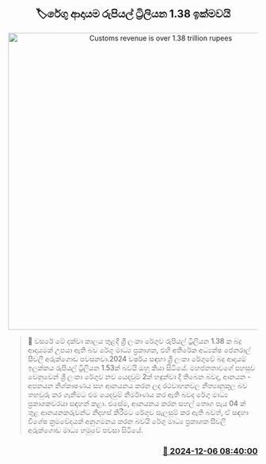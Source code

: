 <p align='center'><b><h2 align='center' title='Customs revenue is over 1.38 trillion rupees'>🏷රේගු ආදායම රුපියල් ට්‍රිලියන 1.38 ඉක්මවයි</h2></b></p>
<p align='center'><img src='https://helakuru.sgp1.cdn.digitaloceanspaces.com/esana/images/lib/customs-srilanka.jpg' width='600' alt='Customs revenue is over 1.38 trillion rupees'></p>

>📝 වසරේ මේ දක්වා කාලය තුළදී ශ්‍රී ලංකා රේගුව රුපියල් ට්‍රිලියන 1.38 ක බදු ආදායමක් උපයා ඇති බව රේගු මාධ්‍ය ප්‍රකාශක, එහි අතිරේක අධ්‍යක්ෂ ජෙනරාල් සීවලී අරුක්ගොඩ පවසනවා.2024 වර්ෂය සඳහා ශ්‍රී ලංකා රේගුවේ බදු ආදායම් ඉලක්කය රුපියල් ට්‍රිලියන 1.53ක් බවයි ඔහු කියා සිටියේ.
මහජනතාවගේ පහසුව වෙනුවෙන් ශ්‍රී ලංකා රේගුව නව යෙදවුම් 2ක් හඳුන්වා දී තිබෙන බවද, ආනයන - අපනයන නිශ්කාෂණය සහ ආනයනය කරන ලද රථවාහනවල නීත්‍යානුකූල බව තහවුරු කර ගැනීමට එම යෙදවුම් නිර්මාණය කර ඇති බවද රේගු මාධ්‍ය ප්‍රකාශකවරයා සඳහන් කළා.
එසේම, ආනයනය කරන සහල් තොග පැය 04 ක් තුළ ආනයනකරුවන්ට නිදහස් කිරීමට රේගුව සැලසුම් කර ඇති බවත්, ඒ සඳහා විශේෂ ක්‍රමවේදයක් අනුගමනය කරන බවයි රේගු මාධ්‍ය ප්‍රකාශක සීවලි අරුක්ගොඩ මාධ්‍ය හමුවේ පවසා සිටියේ.


<h3 align='right'><a href='https://www.helakuru.lk/esana/p/105697/'>📅 2024-12-06 08:40:00</a></h3>
